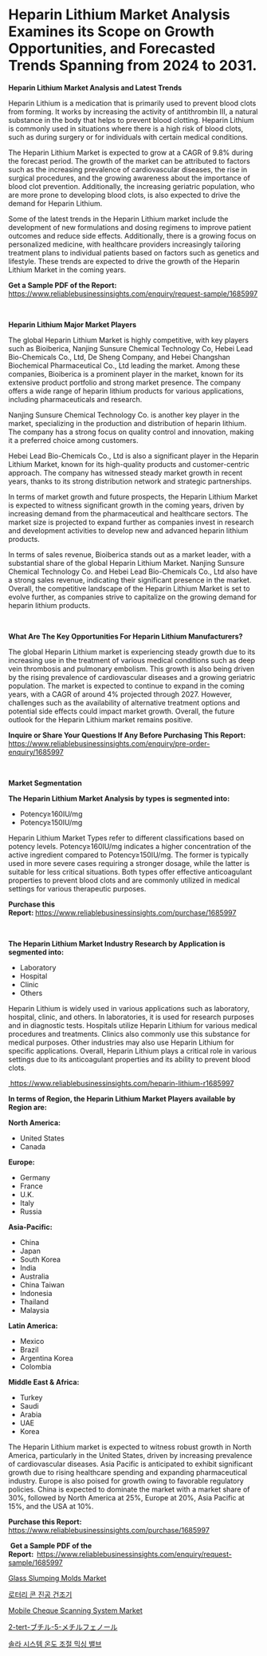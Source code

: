 <p><h1>Heparin Lithium Market Analysis Examines its Scope on Growth Opportunities, and Forecasted Trends Spanning from 2024 to 2031.</h1></p><p><strong>Heparin Lithium Market Analysis and Latest Trends</strong></p>
<p><p>Heparin Lithium is a medication that is primarily used to prevent blood clots from forming. It works by increasing the activity of antithrombin III, a natural substance in the body that helps to prevent blood clotting. Heparin Lithium is commonly used in situations where there is a high risk of blood clots, such as during surgery or for individuals with certain medical conditions.</p><p>The Heparin Lithium Market is expected to grow at a CAGR of 9.8% during the forecast period. The growth of the market can be attributed to factors such as the increasing prevalence of cardiovascular diseases, the rise in surgical procedures, and the growing awareness about the importance of blood clot prevention. Additionally, the increasing geriatric population, who are more prone to developing blood clots, is also expected to drive the demand for Heparin Lithium.</p><p>Some of the latest trends in the Heparin Lithium market include the development of new formulations and dosing regimens to improve patient outcomes and reduce side effects. Additionally, there is a growing focus on personalized medicine, with healthcare providers increasingly tailoring treatment plans to individual patients based on factors such as genetics and lifestyle. These trends are expected to drive the growth of the Heparin Lithium Market in the coming years.</p></p>
<p><strong>Get a Sample PDF of the Report:&nbsp;</strong> <a href="https://www.reliablebusinessinsights.com/enquiry/request-sample/1685997">https://www.reliablebusinessinsights.com/enquiry/request-sample/1685997</a></p>
<p>&nbsp;</p>
<p><strong>Heparin Lithium Major Market Players</strong></p>
<p><p>The global Heparin Lithium Market is highly competitive, with key players such as Bioiberica, Nanjing Sunsure Chemical Technology Co, Hebei Lead Bio-Chemicals Co., Ltd, De Sheng Company, and Hebei Changshan Biochemical Pharmaceutical Co., Ltd leading the market. Among these companies, Bioiberica is a prominent player in the market, known for its extensive product portfolio and strong market presence. The company offers a wide range of heparin lithium products for various applications, including pharmaceuticals and research.</p><p>Nanjing Sunsure Chemical Technology Co. is another key player in the market, specializing in the production and distribution of heparin lithium. The company has a strong focus on quality control and innovation, making it a preferred choice among customers.</p><p>Hebei Lead Bio-Chemicals Co., Ltd is also a significant player in the Heparin Lithium Market, known for its high-quality products and customer-centric approach. The company has witnessed steady market growth in recent years, thanks to its strong distribution network and strategic partnerships.</p><p>In terms of market growth and future prospects, the Heparin Lithium Market is expected to witness significant growth in the coming years, driven by increasing demand from the pharmaceutical and healthcare sectors. The market size is projected to expand further as companies invest in research and development activities to develop new and advanced heparin lithium products.</p><p>In terms of sales revenue, Bioiberica stands out as a market leader, with a substantial share of the global Heparin Lithium Market. Nanjing Sunsure Chemical Technology Co. and Hebei Lead Bio-Chemicals Co., Ltd also have a strong sales revenue, indicating their significant presence in the market. Overall, the competitive landscape of the Heparin Lithium Market is set to evolve further, as companies strive to capitalize on the growing demand for heparin lithium products.</p></p>
<p>&nbsp;</p>
<p><strong>What Are The Key Opportunities For Heparin Lithium Manufacturers?</strong></p>
<p><p>The global Heparin Lithium market is experiencing steady growth due to its increasing use in the treatment of various medical conditions such as deep vein thrombosis and pulmonary embolism. This growth is also being driven by the rising prevalence of cardiovascular diseases and a growing geriatric population. The market is expected to continue to expand in the coming years, with a CAGR of around 4% projected through 2027. However, challenges such as the availability of alternative treatment options and potential side effects could impact market growth. Overall, the future outlook for the Heparin Lithium market remains positive.</p></p>
<p><strong>Inquire or Share Your Questions If Any Before Purchasing This Report:</strong> <a href="https://www.reliablebusinessinsights.com/enquiry/pre-order-enquiry/1685997">https://www.reliablebusinessinsights.com/enquiry/pre-order-enquiry/1685997</a></p>
<p>&nbsp;</p>
<p><strong>Market Segmentation</strong></p>
<p><strong>The Heparin Lithium Market Analysis by types is segmented into:</strong></p>
<p><ul><li>Potency≥160IU/mg</li><li>Potency≥150IU/mg</li></ul></p>
<p><p>Heparin Lithium Market Types refer to different classifications based on potency levels. Potency≥160IU/mg indicates a higher concentration of the active ingredient compared to Potency≥150IU/mg. The former is typically used in more severe cases requiring a stronger dosage, while the latter is suitable for less critical situations. Both types offer effective anticoagulant properties to prevent blood clots and are commonly utilized in medical settings for various therapeutic purposes.</p></p>
<p><strong>Purchase this Report:&nbsp;</strong><a href="https://www.reliablebusinessinsights.com/purchase/1685997">https://www.reliablebusinessinsights.com/purchase/1685997</a></p>
<p>&nbsp;</p>
<p><strong>The Heparin Lithium Market Industry Research by Application is segmented into:</strong></p>
<p><ul><li>Laboratory</li><li>Hospital</li><li>Clinic</li><li>Others</li></ul></p>
<p><p>Heparin Lithium is widely used in various applications such as laboratory, hospital, clinic, and others. In laboratories, it is used for research purposes and in diagnostic tests. Hospitals utilize Heparin Lithium for various medical procedures and treatments. Clinics also commonly use this substance for medical purposes. Other industries may also use Heparin Lithium for specific applications. Overall, Heparin Lithium plays a critical role in various settings due to its anticoagulant properties and its ability to prevent blood clots.</p></p>
<p><a href="https://www.reliablebusinessinsights.com/heparin-lithium-r1685997">&nbsp;https://www.reliablebusinessinsights.com/heparin-lithium-r1685997</a></p>
<p><strong>In terms of Region, the Heparin Lithium Market Players available by Region are:</strong></p>
<p>
    <p> <strong> North America: </strong>
        <ul>
            <li>United States</li>
            <li>Canada</li>
        </ul>
        </p> 
    <p> <strong> Europe: </strong>
        <ul>
            <li>Germany</li>
            <li>France</li>
            <li>U.K.</li>
            <li>Italy</li>
            <li>Russia</li>
        </ul>
        </p> 
    <p> <strong> Asia-Pacific: </strong>
        <ul>
            <li>China</li>
            <li>Japan</li>
            <li>South Korea</li>
            <li>India</li>
            <li>Australia</li>
            <li>China Taiwan</li>
            <li>Indonesia</li>
            <li>Thailand</li>
            <li>Malaysia</li>
        </ul>
        </p> 
    <p> <strong> Latin America: </strong>
        <ul>
            <li>Mexico</li>
            <li>Brazil</li>
            <li>Argentina Korea</li>
            <li>Colombia</li>
        </ul>
        </p> 
    <p> <strong> Middle East & Africa: </strong>
        <ul>
            <li>Turkey</li>
            <li>Saudi</li>
            <li>Arabia</li>
            <li>UAE</li>
            <li>Korea</li>
        </ul>
    </p>
    </p>
<p><p>The Heparin Lithium market is expected to witness robust growth in North America, particularly in the United States, driven by increasing prevalence of cardiovascular diseases. Asia Pacific is anticipated to exhibit significant growth due to rising healthcare spending and expanding pharmaceutical industry. Europe is also poised for growth owing to favorable regulatory policies. China is expected to dominate the market with a market share of 30%, followed by North America at 25%, Europe at 20%, Asia Pacific at 15%, and the USA at 10%.</p></p>
<p><strong>Purchase this Report: </strong><a href="https://www.reliablebusinessinsights.com/purchase/1685997">https://www.reliablebusinessinsights.com/purchase/1685997</a></p>
<p>&nbsp;<strong>Get a Sample PDF of the Report:&nbsp;&nbsp;</strong><a href="https://www.reliablebusinessinsights.com/enquiry/request-sample/1685997">https://www.reliablebusinessinsights.com/enquiry/request-sample/1685997</a></p>
<p><strong></strong></p>
<p><p><a href="https://github.com/mancsybtousav/Market-Research-Report-List-2/blob/main/glass-slumping-molds-market.md">Glass Slumping Molds Market</a></p><p><a href="https://github.com/novabrown3/Market-Research-Report-List-1/blob/main/583289296273.md">로터리 콘 진공 건조기</a></p><p><a href="https://github.com/maudAbbott7/Market-Research-Report-List-1/blob/main/mobile-cheque-scanning-system-market.md">Mobile Cheque Scanning System Market</a></p><p><a href="https://github.com/reliezer65/Market-Research-Report-List-1/blob/main/2421861102757.md">2-tert-ブチル-5-メチルフェノール</a></p><p><a href="https://github.com/durgin521/Market-Research-Report-List-1/blob/main/151647296274.md">솔라 시스템 온도 조절 믹싱 밸브</a></p></p>
